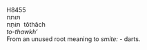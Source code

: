 <body>
  <p>H8455<br>  תּותח  <br> תּּוֹתָח  ‎  tôthâch  <br><i>to-thawkh‘ </i><br>From an unused root meaning to <i>smite: - </i>darts.<br></p>
 </body>